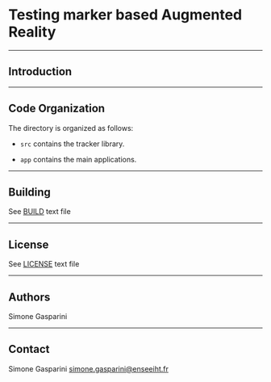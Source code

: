 Testing marker based Augmented Reality
===========================================

------------
Introduction
------------



-----------------
Code Organization
-----------------
The directory is organized as follows:

* ``src`` contains the tracker library.

* ``app`` contains the main applications.


--------
Building
--------

See [BUILD](BUILD.md) text file


-------
License
-------

See [LICENSE](LICENSE) text file

-------
Authors
-------

Simone Gasparini


---------
Contact
---------

Simone Gasparini simone.gasparini@enseeiht.fr